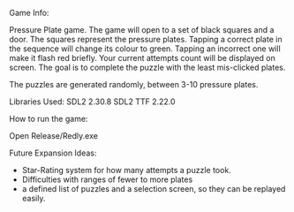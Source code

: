Game Info:

Pressure Plate game. The game will open to a set of black squares and a door. The squares represent the pressure plates. Tapping a correct plate in the sequence will change its colour to green. Tapping an incorrect one will make it flash red briefly. Your current attempts count will be displayed on screen. The goal is to complete the puzzle with the least mis-clicked plates.

The puzzles are generated randomly, between 3-10 pressure plates.


Libraries Used:
SDL2 2.30.8
SDL2 TTF 2.22.0


How to run the game:

Open Release/Redly.exe


Future Expansion Ideas:

- Star-Rating system for how many attempts a puzzle took. 
- Difficulties with ranges of fewer to more plates 
- a defined list of puzzles and a selection screen, so they can be replayed easily.